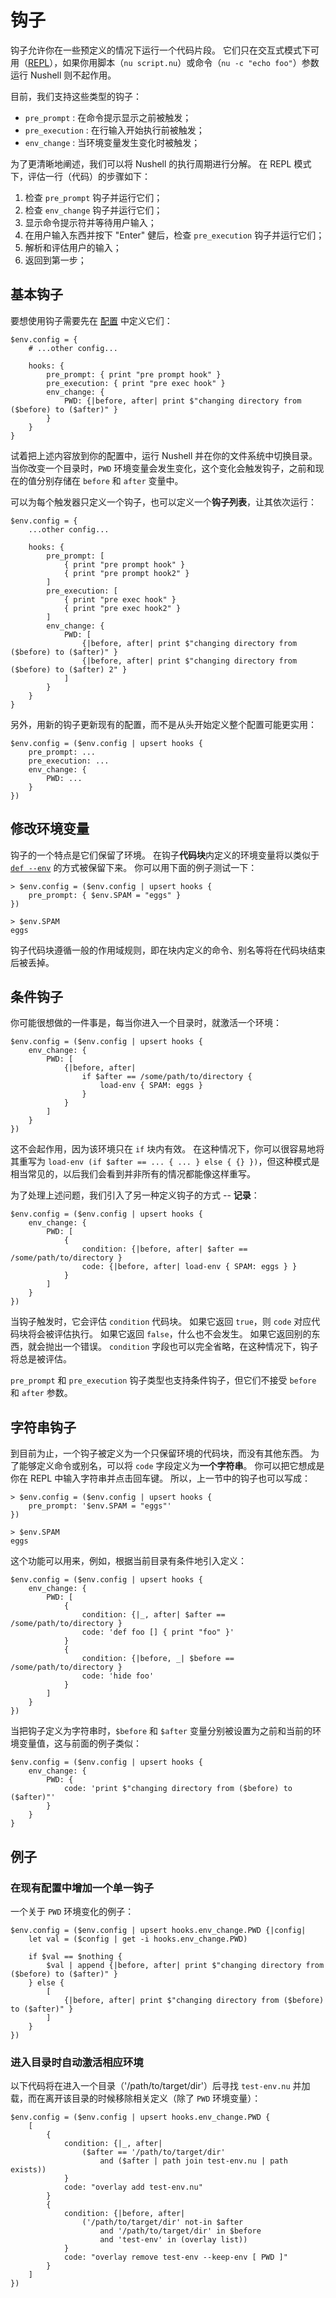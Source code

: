 # 钩子

钩子允许你在一些预定义的情况下运行一个代码片段。
它们只在交互式模式下可用（[REPL](https://en.wikipedia.org/wiki/Read%E2%80%93eval%E2%80%93print_loop)），如果你用脚本（`nu script.nu`）或命令（`nu -c "echo foo"`）参数运行 Nushell 则不起作用。

目前，我们支持这些类型的钩子：

- `pre_prompt` : 在命令提示显示之前被触发；
- `pre_execution` : 在行输入开始执行前被触发；
- `env_change` : 当环境变量发生变化时被触发；

为了更清晰地阐述，我们可以将 Nushell 的执行周期进行分解。
在 REPL 模式下，评估一行（代码）的步骤如下：

1. 检查 `pre_prompt` 钩子并运行它们；
2. 检查 `env_change` 钩子并运行它们；
3. 显示命令提示符并等待用户输入；
4. 在用户输入东西并按下 "Enter" 健后，检查 `pre_execution` 钩子并运行它们；
5. 解析和评估用户的输入；
6. 返回到第一步；

## 基本钩子

要想使用钩子需要先在 [配置](configuration.md) 中定义它们：

```nu
$env.config = {
    # ...other config...

    hooks: {
        pre_prompt: { print "pre prompt hook" }
        pre_execution: { print "pre exec hook" }
        env_change: {
            PWD: {|before, after| print $"changing directory from ($before) to ($after)" }
        }
    }
}
```

试着把上述内容放到你的配置中，运行 Nushell 并在你的文件系统中切换目录。
当你改变一个目录时，`PWD` 环境变量会发生变化，这个变化会触发钩子，之前和现在的值分别存储在 `before` 和 `after` 变量中。

可以为每个触发器只定义一个钩子，也可以定义一个**钩子列表**，让其依次运行：

```nu
$env.config = {
    ...other config...

    hooks: {
        pre_prompt: [
            { print "pre prompt hook" }
            { print "pre prompt hook2" }
        ]
        pre_execution: [
            { print "pre exec hook" }
            { print "pre exec hook2" }
        ]
        env_change: {
            PWD: [
                {|before, after| print $"changing directory from ($before) to ($after)" }
                {|before, after| print $"changing directory from ($before) to ($after) 2" }
            ]
        }
    }
}
```

另外，用新的钩子更新现有的配置，而不是从头开始定义整个配置可能更实用：

```nu
$env.config = ($env.config | upsert hooks {
    pre_prompt: ...
    pre_execution: ...
    env_change: {
        PWD: ...
    }
})
```

## 修改环境变量

钩子的一个特点是它们保留了环境。
在钩子**代码块**内定义的环境变量将以类似于 [`def --env`](environment.md#从自定义命令中定义环境变量) 的方式被保留下来。
你可以用下面的例子测试一下：

```nu
> $env.config = ($env.config | upsert hooks {
    pre_prompt: { $env.SPAM = "eggs" }
})

> $env.SPAM
eggs
```

钩子代码块遵循一般的作用域规则，即在块内定义的命令、别名等将在代码块结束后被丢掉。

## 条件钩子

你可能很想做的一件事是，每当你进入一个目录时，就激活一个环境：

```
$env.config = ($env.config | upsert hooks {
    env_change: {
        PWD: [
            {|before, after|
                if $after == /some/path/to/directory {
                    load-env { SPAM: eggs }
                }
            }
        ]
    }
})
```

这不会起作用，因为该环境只在 `if` 块内有效。
在这种情况下，你可以很容易地将其重写为 `load-env (if $after == ... { ... } else { {} })`，但这种模式是相当常见的，以后我们会看到并非所有的情况都能像这样重写。

为了处理上述问题，我们引入了另一种定义钩子的方式 -- **记录**：

```nu
$env.config = ($env.config | upsert hooks {
    env_change: {
        PWD: [
            {
                condition: {|before, after| $after == /some/path/to/directory }
                code: {|before, after| load-env { SPAM: eggs } }
            }
        ]
    }
})
```

当钩子触发时，它会评估 `condition` 代码块。
如果它返回 `true`，则 `code` 对应代码块将会被评估执行。
如果它返回 `false`，什么也不会发生。
如果它返回别的东西，就会抛出一个错误。
`condition` 字段也可以完全省略，在这种情况下，钩子将总是被评估。

`pre_prompt` 和 `pre_execution` 钩子类型也支持条件钩子，但它们不接受 `before` 和 `after` 参数。

## 字符串钩子

到目前为止，一个钩子被定义为一个只保留环境的代码块，而没有其他东西。
为了能够定义命令或别名，可以将 `code` 字段定义为**一个字符串**。
你可以把它想成是你在 REPL 中输入字符串并点击回车键。
所以，上一节中的钩子也可以写成：

```nu
> $env.config = ($env.config | upsert hooks {
    pre_prompt: '$env.SPAM = "eggs"'
})

> $env.SPAM
eggs
```

这个功能可以用来，例如，根据当前目录有条件地引入定义：

```nu
$env.config = ($env.config | upsert hooks {
    env_change: {
        PWD: [
            {
                condition: {|_, after| $after == /some/path/to/directory }
                code: 'def foo [] { print "foo" }'
            }
            {
                condition: {|before, _| $before == /some/path/to/directory }
                code: 'hide foo'
            }
        ]
    }
})
```

当把钩子定义为字符串时，`$before` 和 `$after` 变量分别被设置为之前和当前的环境变量值，这与前面的例子类似：

```nu
$env.config = ($env.config | upsert hooks {
    env_change: {
        PWD: {
            code: 'print $"changing directory from ($before) to ($after)"'
        }
    }
}
```

## 例子

### 在现有配置中增加一个单一钩子

一个关于 `PWD` 环境变化的例子：

```nu
$env.config = ($env.config | upsert hooks.env_change.PWD {|config|
    let val = ($config | get -i hooks.env_change.PWD)

    if $val == $nothing {
        $val | append {|before, after| print $"changing directory from ($before) to ($after)" }
    } else {
        [
            {|before, after| print $"changing directory from ($before) to ($after)" }
        ]
    }
})
```

### 进入目录时自动激活相应环境

以下代码将在进入一个目录（'/path/to/target/dir'）后寻找 `test-env.nu` 并加载，而在离开该目录的时候移除相关定义（除了 `PWD` 环境变量）：

```nu
$env.config = ($env.config | upsert hooks.env_change.PWD {
    [
        {
            condition: {|_, after|
                ($after == '/path/to/target/dir'
                    and ($after | path join test-env.nu | path exists))
            }
            code: "overlay add test-env.nu"
        }
        {
            condition: {|before, after|
                ('/path/to/target/dir' not-in $after
                    and '/path/to/target/dir' in $before
                    and 'test-env' in (overlay list))
            }
            code: "overlay remove test-env --keep-env [ PWD ]"
        }
    ]
})
```
